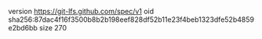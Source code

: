 version https://git-lfs.github.com/spec/v1
oid sha256:87dac4f16f3500b8b2b198eef828df52b11e23f4beb1323dfe52b4859e2bd6bb
size 270
